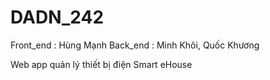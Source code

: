 # DADN_242

Front_end : Hùng Mạnh
Back_end : Minh Khôi, Quốc Khương

Web app quản lý thiết bị điện Smart eHouse


 
 

